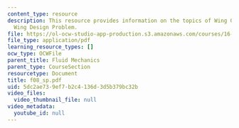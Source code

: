 ```yaml
---
content_type: resource
description: This resource provides information on the topics of Wing Geometry and
  Wing Design Problem.
file: https://ol-ocw-studio-app-production.s3.amazonaws.com/courses/16-01-unified-engineering-i-ii-iii-iv-fall-2005-spring-2006/5dc2ae739ef7b2c4136d3d5b379bc32b_f08_sp.pdf
file_type: application/pdf
learning_resource_types: []
ocw_type: OCWFile
parent_title: Fluid Mechanics
parent_type: CourseSection
resourcetype: Document
title: f08_sp.pdf
uid: 5dc2ae73-9ef7-b2c4-136d-3d5b379bc32b
video_files:
  video_thumbnail_file: null
video_metadata:
  youtube_id: null
---
```

